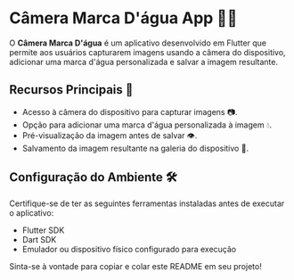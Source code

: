 # Câmera Marca D'água App 📸💧

O **Câmera Marca D'água** é um aplicativo desenvolvido em Flutter que permite aos usuários capturarem imagens usando a câmera do dispositivo, adicionar uma marca d'água personalizada e salvar a imagem resultante.

## Recursos Principais 🚀

- Acesso à câmera do dispositivo para capturar imagens 📷.
- Opção para adicionar uma marca d'água personalizada à imagem 💧.
- Pré-visualização da imagem antes de salvar 👁️.
- Salvamento da imagem resultante na galeria do dispositivo 💾.

## Configuração do Ambiente 🛠️
    
Certifique-se de ter as seguintes ferramentas instaladas antes de executar o aplicativo:

- Flutter SDK
- Dart SDK
- Emulador ou dispositivo físico configurado para execução



Sinta-se à vontade para copiar e colar este README em seu projeto!

